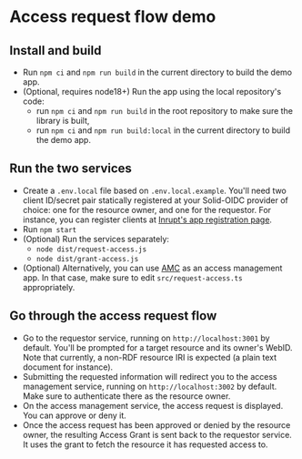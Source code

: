 # Access request flow demo

## Install and build

- Run `npm ci` and `npm run build` in the current directory to build the demo app.
- (Optional, requires node18+) Run the app using the local repository's code:
  - run `npm ci` and `npm run build` in the root repository to make sure the library is built,
  - run `npm ci` and `npm run build:local` in the current directory to build the demo app.

## Run the two services

- Create a `.env.local` file based on `.env.local.example`. You'll need two client ID/secret pair
  statically registered at your Solid-OIDC provider of choice: one for the resource
  owner, and one for the requestor. For instance, you can register clients at
  [Inrupt's app registration page](https://broker.pod.inrupt.com/registration.html).
- Run `npm start`
- (Optional) Run the services separately:
  - `node dist/request-access.js`
  - `node dist/grant-access.js`
- (Optional) Alternatively, you can use [AMC](https://amc.inrupt.com/) as an access management app. In that case,
  make sure to edit `src/request-access.ts` appropriately.

## Go through the access request flow

- Go to the requestor service, running on `http://localhost:3001` by default. You'll
  be prompted for a target resource and its owner's WebID. Note that currently,
  a non-RDF resource IRI is expected (a plain text document for instance).
- Submitting the requested information will redirect you to the access management service,
  running on `http://localhost:3002` by default. Make sure to authenticate there as the
  resource owner.
- On the access management service, the access request is displayed. You can approve
  or deny it.
- Once the access request has been approved or denied by the resource owner, the
  resulting Access Grant is sent back to the requestor service. It uses the grant
  to fetch the resource it has requested access to.
